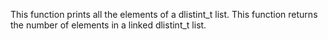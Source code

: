 This function prints all the elements of a dlistint_t list.
This function returns the number of elements in a linked dlistint_t list.
